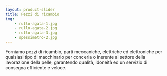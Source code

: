 ```yaml
---
layout: product-slider
title: Pezzi di ricambio
img:
    - rullo-agata-1.jpg
    - rullo-agata-2.jpg
    - rullo-agata-3.jpg
    - spessimetro-2.jpg
---
```


Forniamo pezzi di ricambio, parti meccaniche, elettriche ed elettroniche per qualsiasi tipo di macchinario per conceria o inerente al settore della lavorazione della pelle, garantendo qualità, idoneità ed un servizio di consegna efficiente e veloce.
